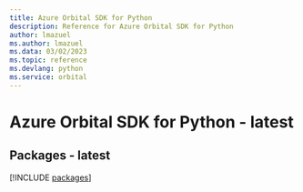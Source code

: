 ```yaml
---
title: Azure Orbital SDK for Python
description: Reference for Azure Orbital SDK for Python
author: lmazuel
ms.author: lmazuel
ms.data: 03/02/2023
ms.topic: reference
ms.devlang: python
ms.service: orbital
---
```

# Azure Orbital SDK for Python - latest
## Packages - latest
[!INCLUDE [packages](orbital-index.md)]